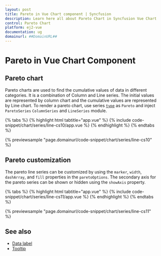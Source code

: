 ```yaml
---
layout: post
title: Pareto in Vue Chart component | Syncfusion
description: Learn here all about Pareto Chart in Syncfusion Vue Chart component of Syncfusion Essential JS 2 and more.
control: Pareto Chart
platform: ej2-vue
documentation: ug
domainurl: ##DomainURL##
---
```


# Pareto in Vue Chart Component

## Pareto chart

Pareto charts are used to find the cumulative values of data in different categories. It is a combination of Column and Line series. The initial values are represented by column chart and the cumulative values are represented by Line chart. To render a pareto chart, use series [`type`](https://ej2.syncfusion.com/vue/documentation/api/chart/errorBarSettings/#type) as `Pareto` and inject `ParetoSeries` `ColumnSeries` and  `LineSeries` module.

{% tabs %}
{% highlight html tabtitle="app.vue" %}
{% include code-snippet/chart/series/line-cs10/app.vue %}
{% endhighlight %}
{% endtabs %}
        
{% previewsample "page.domainurl/code-snippet/chart/series/line-cs10" %}

## Pareto customization

The pareto line series can be customized by using the `marker`, `width`, `dashArray`, and `fill` properties in the `paretoOptions`. The secondary axis for the pareto series can be shown or hidden using the `showAxis` property.

{% tabs %}
{% highlight html tabtitle="app.vue" %}
{% include code-snippet/chart/series/line-cs11/app.vue %}
{% endhighlight %}
{% endtabs %}
        
{% previewsample "page.domainurl/code-snippet/chart/series/line-cs11" %}

## See also

* [Data label](../data-labels.md)
* [Tooltip](../tool-tip.md)